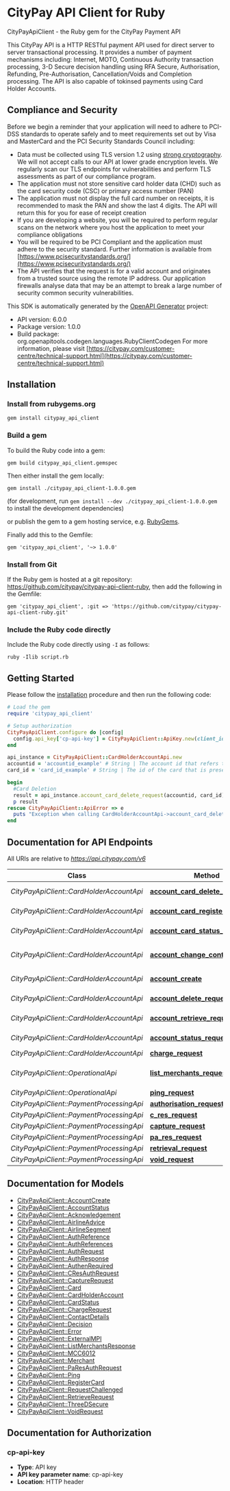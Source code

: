 # CityPay API Client for Ruby

CityPayApiClient - the Ruby gem for the CityPay Payment API


This CityPay API is a HTTP RESTful payment API used for direct server to server transactional processing. It
provides a number of payment mechanisms including: Internet, MOTO, Continuous Authority transaction processing,
3-D Secure decision handling using RFA Secure, Authorisation, Refunding, Pre-Authorisation, Cancellation/Voids and
Completion processing. The API is also capable of tokinsed payments using Card Holder Accounts.

## Compliance and Security
<aside class=\"notice\">
  Before we begin a reminder that your application will need to adhere to PCI-DSS standards to operate safely
  and to meet requirements set out by Visa and MasterCard and the PCI Security Standards Council including:
</aside>

* Data must be collected using TLS version 1.2 using [strong cryptography](#enabled-tls-ciphers). We will not accept calls to our API at
  lower grade encryption levels. We regularly scan our TLS endpoints for vulnerabilities and perform TLS assessments
  as part of our compliance program.
* The application must not store sensitive card holder data (CHD) such as the card security code (CSC) or
  primary access number (PAN)
* The application must not display the full card number on receipts, it is recommended to mask the PAN
  and show the last 4 digits. The API will return this for you for ease of receipt creation
* If you are developing a website, you will be required to perform regular scans on the network where you host the
  application to meet your compliance obligations
* You will be required to be PCI Compliant and the application must adhere to the security standard. Further information
  is available from [https://www.pcisecuritystandards.org/](https://www.pcisecuritystandards.org/)
* The API verifies that the request is for a valid account and originates from a trusted source using the remote IP
  address. Our application firewalls analyse data that may be an attempt to break a large number of security common
  security vulnerabilities.


This SDK is automatically generated by the [OpenAPI Generator](https://openapi-generator.tech) project:

- API version: 6.0.0
- Package version: 1.0.0
- Build package: org.openapitools.codegen.languages.RubyClientCodegen
For more information, please visit [https://citypay.com/customer-centre/technical-support.html](https://citypay.com/customer-centre/technical-support.html)

## Installation

### Install from rubygems.org
```shell
gem install citypay_api_client
```

### Build a gem

To build the Ruby code into a gem:

```shell
gem build citypay_api_client.gemspec
```

Then either install the gem locally:

```shell
gem install ./citypay_api_client-1.0.0.gem
```

(for development, run `gem install --dev ./citypay_api_client-1.0.0.gem` to install the development dependencies)

or publish the gem to a gem hosting service, e.g. [RubyGems](https://rubygems.org/).

Finally add this to the Gemfile:

    gem 'citypay_api_client', '~> 1.0.0'

### Install from Git

If the Ruby gem is hosted at a git repository: https://github.com/citypay/citypay-api-client-ruby, then add the following in the Gemfile:

    gem 'citypay_api_client', :git => 'https://github.com/citypay/citypay-api-client-ruby.git'

### Include the Ruby code directly

Include the Ruby code directly using `-I` as follows:

```shell
ruby -Ilib script.rb
```

## Getting Started

Please follow the [installation](#installation) procedure and then run the following code:

```ruby
# Load the gem
require 'citypay_api_client'

# Setup authorization
CityPayApiClient.configure do |config|
  config.api_key['cp-api-key'] = CityPayApiClient::ApiKey.new(client_id: "YourClientId", licence_key: "YourLicenceKey").generate
end

api_instance = CityPayApiClient::CardHolderAccountApi.new
accountid = 'accountid_example' # String | The account id that refers to the customer's account no. This value will have been provided when setting up the card holder account.
card_id = 'card_id_example' # String | The id of the card that is presented by a call to retrieve a card holder account.

begin
  #Card Deletion
  result = api_instance.account_card_delete_request(accountid, card_id)
  p result
rescue CityPayApiClient::ApiError => e
  puts "Exception when calling CardHolderAccountApi->account_card_delete_request: #{e}"
end

```

## Documentation for API Endpoints

All URIs are relative to *https://api.citypay.com/v6*

Class | Method | HTTP request | Description
------------ | ------------- | ------------- | -------------
*CityPayApiClient::CardHolderAccountApi* | [**account_card_delete_request**](docs/CardHolderAccountApi.md#account_card_delete_request) | **DELETE** /account/{accountid}/card/{cardId} | Card Deletion
*CityPayApiClient::CardHolderAccountApi* | [**account_card_register_request**](docs/CardHolderAccountApi.md#account_card_register_request) | **POST** /account/{accountid}/register | Card Registration
*CityPayApiClient::CardHolderAccountApi* | [**account_card_status_request**](docs/CardHolderAccountApi.md#account_card_status_request) | **POST** /account/{accountid}/card/{cardId}/status | Card Status
*CityPayApiClient::CardHolderAccountApi* | [**account_change_contact_request**](docs/CardHolderAccountApi.md#account_change_contact_request) | **POST** /account/{accountid}/contact | Contact Details Update
*CityPayApiClient::CardHolderAccountApi* | [**account_create**](docs/CardHolderAccountApi.md#account_create) | **POST** /account/create | Account Create
*CityPayApiClient::CardHolderAccountApi* | [**account_delete_request**](docs/CardHolderAccountApi.md#account_delete_request) | **DELETE** /account/{accountid} | Account Deletion
*CityPayApiClient::CardHolderAccountApi* | [**account_retrieve_request**](docs/CardHolderAccountApi.md#account_retrieve_request) | **GET** /account/{accountid} | Account Retrieval
*CityPayApiClient::CardHolderAccountApi* | [**account_status_request**](docs/CardHolderAccountApi.md#account_status_request) | **POST** /account/{accountid}/status | Account Status
*CityPayApiClient::CardHolderAccountApi* | [**charge_request**](docs/CardHolderAccountApi.md#charge_request) | **POST** /charge | Charge
*CityPayApiClient::OperationalApi* | [**list_merchants_request**](docs/OperationalApi.md#list_merchants_request) | **GET** /merchants/{clientid} | List Merchants Request
*CityPayApiClient::OperationalApi* | [**ping_request**](docs/OperationalApi.md#ping_request) | **POST** /ping | Ping Request
*CityPayApiClient::PaymentProcessingApi* | [**authorisation_request**](docs/PaymentProcessingApi.md#authorisation_request) | **POST** /authorise | Authorisation
*CityPayApiClient::PaymentProcessingApi* | [**c_res_request**](docs/PaymentProcessingApi.md#c_res_request) | **POST** /cres | CRes
*CityPayApiClient::PaymentProcessingApi* | [**capture_request**](docs/PaymentProcessingApi.md#capture_request) | **POST** /capture | Capture
*CityPayApiClient::PaymentProcessingApi* | [**pa_res_request**](docs/PaymentProcessingApi.md#pa_res_request) | **POST** /pares | PaRes
*CityPayApiClient::PaymentProcessingApi* | [**retrieval_request**](docs/PaymentProcessingApi.md#retrieval_request) | **POST** /retrieve | Retrieval
*CityPayApiClient::PaymentProcessingApi* | [**void_request**](docs/PaymentProcessingApi.md#void_request) | **POST** /void | Void


## Documentation for Models

 - [CityPayApiClient::AccountCreate](docs/AccountCreate.md)
 - [CityPayApiClient::AccountStatus](docs/AccountStatus.md)
 - [CityPayApiClient::Acknowledgement](docs/Acknowledgement.md)
 - [CityPayApiClient::AirlineAdvice](docs/AirlineAdvice.md)
 - [CityPayApiClient::AirlineSegment](docs/AirlineSegment.md)
 - [CityPayApiClient::AuthReference](docs/AuthReference.md)
 - [CityPayApiClient::AuthReferences](docs/AuthReferences.md)
 - [CityPayApiClient::AuthRequest](docs/AuthRequest.md)
 - [CityPayApiClient::AuthResponse](docs/AuthResponse.md)
 - [CityPayApiClient::AuthenRequired](docs/AuthenRequired.md)
 - [CityPayApiClient::CResAuthRequest](docs/CResAuthRequest.md)
 - [CityPayApiClient::CaptureRequest](docs/CaptureRequest.md)
 - [CityPayApiClient::Card](docs/Card.md)
 - [CityPayApiClient::CardHolderAccount](docs/CardHolderAccount.md)
 - [CityPayApiClient::CardStatus](docs/CardStatus.md)
 - [CityPayApiClient::ChargeRequest](docs/ChargeRequest.md)
 - [CityPayApiClient::ContactDetails](docs/ContactDetails.md)
 - [CityPayApiClient::Decision](docs/Decision.md)
 - [CityPayApiClient::Error](docs/Error.md)
 - [CityPayApiClient::ExternalMPI](docs/ExternalMPI.md)
 - [CityPayApiClient::ListMerchantsResponse](docs/ListMerchantsResponse.md)
 - [CityPayApiClient::MCC6012](docs/MCC6012.md)
 - [CityPayApiClient::Merchant](docs/Merchant.md)
 - [CityPayApiClient::PaResAuthRequest](docs/PaResAuthRequest.md)
 - [CityPayApiClient::Ping](docs/Ping.md)
 - [CityPayApiClient::RegisterCard](docs/RegisterCard.md)
 - [CityPayApiClient::RequestChallenged](docs/RequestChallenged.md)
 - [CityPayApiClient::RetrieveRequest](docs/RetrieveRequest.md)
 - [CityPayApiClient::ThreeDSecure](docs/ThreeDSecure.md)
 - [CityPayApiClient::VoidRequest](docs/VoidRequest.md)


## Documentation for Authorization


### cp-api-key


- **Type**: API key
- **API key parameter name**: cp-api-key
- **Location**: HTTP header

